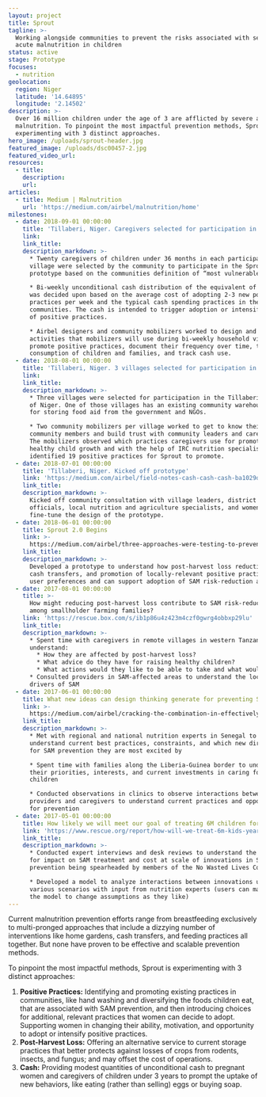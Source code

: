 ```yaml
---
layout: project
title: Sprout
tagline: >-
  Working alongside communities to prevent the risks associated with severe
  acute malnutrition in children
status: active
stage: Prototype
focuses:
  - nutrition
geolocation:
  region: Niger
  latitude: '14.64895'
  longitude: '2.14502'
description: >-
  Over 16 million children under the age of 3 are afflicted by severe acute
  malnutrition. To pinpoint the most impactful prevention methods, Sprout is
  experimenting with 3 distinct approaches.
hero_image: /uploads/sprout-header.jpg
featured_image: /uploads/dsc00457-2.jpg
featured_video_url:
resources:
  - title:
    description:
    url:
articles:
  - title: Medium | Malnutrition
    url: 'https://medium.com/airbel/malnutrition/home'
milestones:
  - date: 2018-09-01 00:00:00
    title: 'Tillaberi, Niger. Caregivers selected for participation in prototype'
    link:
    link_title:
    description_markdown: >-
      * Twenty caregivers of children under 36 months in each participating
      village were selected by the community to participate in the Sprout
      prototype based on the communities definition of “most vulnerable.”

      * Bi-weekly unconditional cash distribution of the equivalent of $5.22 USD
      was decided upon based on the average cost of adopting 2-3 new positive
      practices per week and the typical cash spending practices in the
      communities. The cash is intended to trigger adoption or intensification
      of positive practices.

      * Airbel designers and community mobilizers worked to design and refine
      activities that mobilizers will use during bi-weekly household visits to
      promote positive practices, document their frequency over time, track food
      consumption of children and families, and track cash use.
  - date: 2018-08-01 00:00:00
    title: 'Tillaberi, Niger. 3 villages selected for participation in prototype'
    link:
    link_title:
    description_markdown: >-
      * Three villages were selected for participation in the Tillaberi region
      of Niger. One of those villages has an existing community warehouse used
      for storing food aid from the government and NGOs.

      * Two community mobilizers per village worked to get to know their
      community members and build trust with community leaders and caregivers.
      The mobilizers observed which practices caregivers use for promoting
      healthy child growth and with the help of IRC nutrition specialists,
      identified 19 positive practices for Sprout to promote.
  - date: 2018-07-01 00:00:00
    title: 'Tillaberi, Niger. Kicked off prototype'
    link: 'https://medium.com/airbel/field-notes-cash-cash-cash-ba1029d22b74'
    link_title:
    description_markdown: >-
      Kicked off community consultation with village leaders, district health
      officials, local nutrition and agriculture specialists, and women to
      fine-tune the design of the prototype.
  - date: 2018-06-01 00:00:00
    title: Sprout 2.0 Begins
    link: >-
      https://medium.com/airbel/three-approaches-were-testing-to-prevent-malnutrition-9f4c73c59b3f
    link_title:
    description_markdown: >-
      Developed a prototype to understand how post-harvest loss reduction, small
      cash transfers, and promotion of locally-relevant positive practices meets
      user preferences and can support adoption of SAM risk-reduction actions.
  - date: 2017-08-01 00:00:00
    title: >-
      How might reducing post-harvest loss contribute to SAM risk-reduction
      among smallholder farming families?
    link: 'https://rescue.box.com/s/ib1p86u4z423m4czf0gwrg4obbxp29lu'
    link_title:
    description_markdown: >-
      * Spent time with caregivers in remote villages in western Tanzania to
      understand:
        * How they are affected by post-harvest loss?
        * What advice do they have for raising healthy children?
        * What actions would they like to be able to take and what would they need to do it?
      * Consulted providers in SAM-affected areas to understand the local
      drivers of SAM
  - date: 2017-06-01 00:00:00
    title: What new ideas can design thinking generate for preventing SAM?
    link: >-
      https://medium.com/airbel/cracking-the-combination-in-effectively-preventing-malnutrition-f7f87dc4d145
    link_title:
    description_markdown: >-
      * Met with regional and national nutrition experts in Senegal to
      understand current best practices, constraints, and which new directions
      for SAM prevention they are most excited by

      * Spent time with families along the Liberia-Guinea border to understand
      their priorities, interests, and current investments in caring for their
      children

      * Conducted observations in clinics to observe interactions between
      providers and caregivers to understand current practices and opportunities
      for prevention
  - date: 2017-05-01 00:00:00
    title: How likely we will meet our goal of treating 6M children for SAM per year?
    link: 'https://www.rescue.org/report/how-will-we-treat-6m-kids-year-sam-2020'
    link_title:
    description_markdown: >-
      * Conducted expert interviews and desk reviews to understand the potential
      for impact on SAM treatment and cost at scale of innovations in SAM
      prevention being spearheaded by members of the No Wasted Lives Coalition

      * Developed a model to analyze interactions between innovations under
      various scenarios with input from nutrition experts (users can manipulate
      the model to change assumptions as they like)
---
```


Current malnutrition prevention efforts range from breastfeeding exclusively to multi-pronged approaches that include a dizzying number of interventions like home gardens, cash transfers, and feeding practices all together. But none have proven to be effective and scalable prevention methods.

To pinpoint the most impactful methods, Sprout is experimenting with 3 distinct approaches:

1. **Positive Practices:** Identifying and promoting existing practices in communities, like hand washing and diversifying the foods children eat, that are associated with SAM prevention, and then introducing choices for additional, relevant practices that women can decide to adopt. Supporting women in changing their ability, motivation, and opportunity to adopt or intensify positive practices.
2. **Post-Harvest Loss:** Offering an alternative service to current storage practices that better protects against losses of crops from rodents, insects, and fungus; and may offset the cost of operations.
3. **Cash:** Providing modest quantities of unconditional cash to pregnant women and caregivers of children under 3 years to prompt the uptake of new behaviors, like eating (rather than selling) eggs or buying soap.